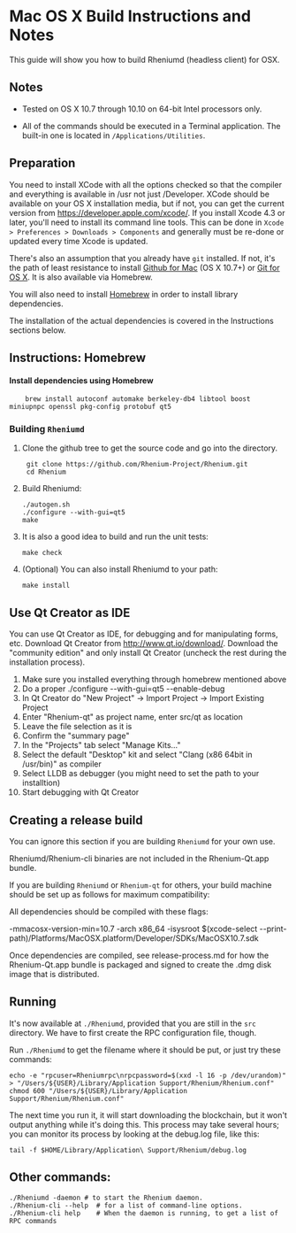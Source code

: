 Mac OS X Build Instructions and Notes
====================================
This guide will show you how to build Rheniumd (headless client) for OSX.

Notes
-----

* Tested on OS X 10.7 through 10.10 on 64-bit Intel processors only.

* All of the commands should be executed in a Terminal application. The
built-in one is located in `/Applications/Utilities`.

Preparation
-----------

You need to install XCode with all the options checked so that the compiler
and everything is available in /usr not just /Developer. XCode should be
available on your OS X installation media, but if not, you can get the
current version from https://developer.apple.com/xcode/. If you install
Xcode 4.3 or later, you'll need to install its command line tools. This can
be done in `Xcode > Preferences > Downloads > Components` and generally must
be re-done or updated every time Xcode is updated.

There's also an assumption that you already have `git` installed. If
not, it's the path of least resistance to install [Github for Mac](https://mac.github.com/)
(OS X 10.7+) or
[Git for OS X](https://code.google.com/p/git-osx-installer/). It is also
available via Homebrew.

You will also need to install [Homebrew](http://brew.sh) in order to install library
dependencies.

The installation of the actual dependencies is covered in the Instructions
sections below.

Instructions: Homebrew
----------------------

#### Install dependencies using Homebrew

        brew install autoconf automake berkeley-db4 libtool boost miniupnpc openssl pkg-config protobuf qt5

### Building `Rheniumd`

1. Clone the github tree to get the source code and go into the directory.

        git clone https://github.com/Rhenium-Project/Rhenium.git
        cd Rhenium

2.  Build Rheniumd:

        ./autogen.sh
        ./configure --with-gui=qt5
        make

3.  It is also a good idea to build and run the unit tests:

        make check

4.  (Optional) You can also install Rheniumd to your path:

        make install

Use Qt Creator as IDE
------------------------
You can use Qt Creator as IDE, for debugging and for manipulating forms, etc.
Download Qt Creator from http://www.qt.io/download/. Download the "community edition" and only install Qt Creator (uncheck the rest during the installation process).

1. Make sure you installed everything through homebrew mentioned above
2. Do a proper ./configure --with-gui=qt5 --enable-debug
3. In Qt Creator do "New Project" -> Import Project -> Import Existing Project
4. Enter "Rhenium-qt" as project name, enter src/qt as location
5. Leave the file selection as it is
6. Confirm the "summary page"
7. In the "Projects" tab select "Manage Kits..."
8. Select the default "Desktop" kit and select "Clang (x86 64bit in /usr/bin)" as compiler
9. Select LLDB as debugger (you might need to set the path to your installtion)
10. Start debugging with Qt Creator

Creating a release build
------------------------
You can ignore this section if you are building `Rheniumd` for your own use.

Rheniumd/Rhenium-cli binaries are not included in the Rhenium-Qt.app bundle.

If you are building `Rheniumd` or `Rhenium-qt` for others, your build machine should be set up
as follows for maximum compatibility:

All dependencies should be compiled with these flags:

 -mmacosx-version-min=10.7
 -arch x86_64
 -isysroot $(xcode-select --print-path)/Platforms/MacOSX.platform/Developer/SDKs/MacOSX10.7.sdk

Once dependencies are compiled, see release-process.md for how the Rhenium-Qt.app
bundle is packaged and signed to create the .dmg disk image that is distributed.

Running
-------

It's now available at `./Rheniumd`, provided that you are still in the `src`
directory. We have to first create the RPC configuration file, though.

Run `./Rheniumd` to get the filename where it should be put, or just try these
commands:

    echo -e "rpcuser=Rheniumrpc\nrpcpassword=$(xxd -l 16 -p /dev/urandom)" > "/Users/${USER}/Library/Application Support/Rhenium/Rhenium.conf"
    chmod 600 "/Users/${USER}/Library/Application Support/Rhenium/Rhenium.conf"

The next time you run it, it will start downloading the blockchain, but it won't
output anything while it's doing this. This process may take several hours;
you can monitor its process by looking at the debug.log file, like this:

    tail -f $HOME/Library/Application\ Support/Rhenium/debug.log

Other commands:
-------

    ./Rheniumd -daemon # to start the Rhenium daemon.
    ./Rhenium-cli --help  # for a list of command-line options.
    ./Rhenium-cli help    # When the daemon is running, to get a list of RPC commands
